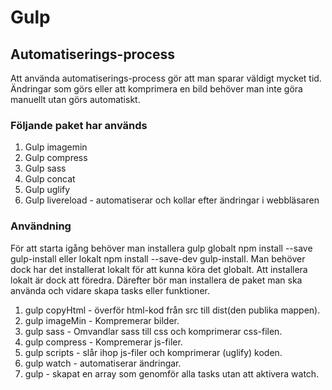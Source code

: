 # Gulp 
## Automatiserings-process
<p>Att använda automatiserings-process gör att man sparar väldigt mycket tid. 
Ändringar som görs eller att komprimera en bild behöver man inte 
göra manuellt utan görs automatiskt.</p>

### Följande paket har används
<ol> 
<li>Gulp imagemin</li> 
<li>Gulp compress</li>  
<li>Gulp sass</li>  
<li>Gulp concat</li>  
<li>Gulp uglify</li>  
<li>Gulp livereload - automatiserar och kollar efter ändringar i webbläsaren</li> 
</ol>

### Användning
<p> För att starta igång behöver man installera gulp globalt npm install --save gulp-install 
eller lokalt npm install --save-dev gulp-install. Man behöver dock har det installerat lokalt för att 
kunna köra det globalt. Att installera lokalt är dock att föredra. Därefter bör man installera de 
paket man ska använda och vidare skapa tasks eller funktioner.</p>

<ol>
<li>gulp copyHtml - överför html-kod från src till dist(den publika mappen).</li> 
<li>gulp imageMin - Kompremerar bilder.</li> 
<li>gulp sass - Omvandlar sass till css och komprimerar css-filen.</li> 
<li>gulp compress - Kompremerar js-filer.
<li>gulp scripts - slår ihop js-filer och komprimerar (uglify) koden.</li> 
<li>gulp watch - automatiserar ändringar.</li> 
<li>gulp - skapat en array som genomför alla tasks utan att aktivera watch.</li> 
</ol>

